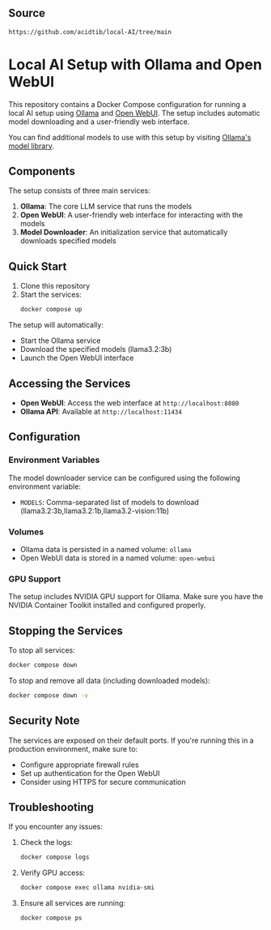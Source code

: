 ## Source  
```bash
https://github.com/acidtib/local-AI/tree/main  
```

# Local AI Setup with Ollama and Open WebUI

This repository contains a Docker Compose configuration for running a local AI setup using [Ollama](https://github.com/ollama/ollama) and [Open WebUI](https://github.com/open-webui/open-webui). The setup includes automatic model downloading and a user-friendly web interface.

You can find additional models to use with this setup by visiting [Ollama's model library](https://ollama.com/search).

## Components

The setup consists of three main services:

1. **Ollama**: The core LLM service that runs the models
2. **Open WebUI**: A user-friendly web interface for interacting with the models
3. **Model Downloader**: An initialization service that automatically downloads specified models

## Quick Start

1. Clone this repository
2. Start the services:
   ```bash
   docker compose up
   ```

The setup will automatically:
- Start the Ollama service
- Download the specified models (llama3.2:3b)
- Launch the Open WebUI interface

## Accessing the Services

- **Open WebUI**: Access the web interface at `http://localhost:8080`
- **Ollama API**: Available at `http://localhost:11434`

## Configuration

### Environment Variables

The model downloader service can be configured using the following environment variable:
- `MODELS`: Comma-separated list of models to download (llama3.2:3b,llama3.2:1b,llama3.2-vision:11b)

### Volumes

- Ollama data is persisted in a named volume: `ollama`
- Open WebUI data is stored in a named volume: `open-webui`

### GPU Support

The setup includes NVIDIA GPU support for Ollama. Make sure you have the NVIDIA Container Toolkit installed and configured properly.

## Stopping the Services

To stop all services:
```bash
docker compose down
```

To stop and remove all data (including downloaded models):
```bash
docker compose down -v
```

## Security Note

The services are exposed on their default ports. If you're running this in a production environment, make sure to:
- Configure appropriate firewall rules
- Set up authentication for the Open WebUI
- Consider using HTTPS for secure communication

## Troubleshooting

If you encounter any issues:

1. Check the logs:
   ```bash
   docker compose logs
   ```

2. Verify GPU access:
   ```bash
   docker compose exec ollama nvidia-smi
   ```

3. Ensure all services are running:
   ```bash
   docker compose ps
   ```

